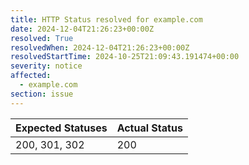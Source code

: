 ```yaml
---
title: HTTP Status resolved for example.com
date: 2024-12-04T21:26:23+00:00Z
resolved: True
resolvedWhen: 2024-12-04T21:26:23+00:00Z
resolvedStartTime: 2024-10-25T21:09:43.191474+00:00
severity: notice
affected:
  - example.com
section: issue
---
```


| Expected Statuses | Actual Status  |
|-------------------|----------------|
| 200, 301, 302 | 200 |
